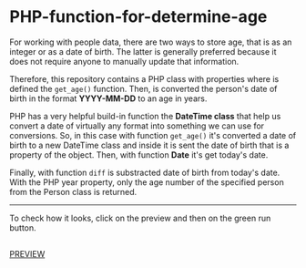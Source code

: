 # PHP-function-for-determine-age
For working with people data, there are two ways to store age, that is as an integer or as a date of birth. The latter is generally preferred because it does not require anyone to manually update that information.

Therefore, this repository contains a PHP class with properties where is defined the `get_age()` function. Then, is converted the person's date of birth in the format **YYYY-MM-DD** to an age in years. 

PHP has a very helpful build-in function the **DateTime class** that help us convert a date of virtually any format into something we can use for conversions. So, in this case with function `get_age()` it's converted  a date of birth  to a new DateTime class and inside it is sent the date of birth that is a property of the object. Then, with function **Date** it's get today's date. 

Finally, with function `diff` is substracted date of birth from today's date. With the PHP year property, only the age number of the specified person from the Person class is returned.

---

To check how it looks, click on the preview and then on the green run button.
##
[PREVIEW](https://replit.com/@MirnesGlamocic/PHP-function-for-determine-age?v=1)